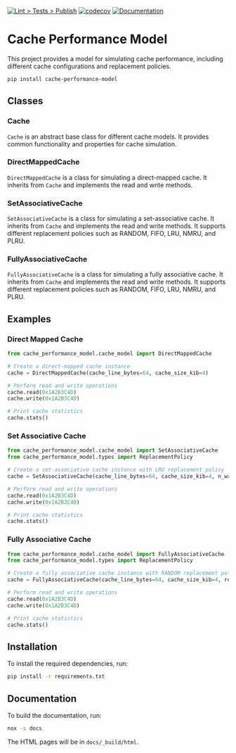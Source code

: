 [![Lint > Tests > Publish](https://github.com/aignacio/cache_performance_model/actions/workflows/run.yaml/badge.svg)](https://github.com/aignacio/cache_performance_model/actions/workflows/run.yaml) [![codecov](https://codecov.io/gh/aignacio/cache_performance_model/branch/master/graph/badge.svg?token=4THWKTDMYH)](https://codecov.io/gh/aignacio/cache_performance_model) [![Documentation](https://github.com/aignacio/cache_performance_model/actions/workflows/sphinx.yaml/badge.svg)](https://github.com/aignacio/cache_performance_model/actions/workflows/sphinx.yaml)

# Cache Performance Model

This project provides a model for simulating cache performance, including different cache configurations and replacement policies.

```bash
pip install cache-performance-model
```

## Classes

### Cache

`Cache` is an abstract base class for different cache models. It provides common functionality and properties for cache simulation.

### DirectMappedCache

`DirectMappedCache` is a class for simulating a direct-mapped cache. It inherits from `Cache` and implements the read and write methods.

### SetAssociativeCache

`SetAssociativeCache` is a class for simulating a set-associative cache. It inherits from `Cache` and implements the read and write methods. It supports different replacement policies such as RANDOM, FIFO, LRU, NMRU, and PLRU.

### FullyAssociativeCache

`FullyAssociativeCache` is a class for simulating a fully associative cache. It inherits from `Cache` and implements the read and write methods. It supports different replacement policies such as RANDOM, FIFO, LRU, NMRU, and PLRU.

## Examples

### Direct Mapped Cache

```python
from cache_performance_model.cache_model import DirectMappedCache

# Create a direct-mapped cache instance
cache = DirectMappedCache(cache_line_bytes=64, cache_size_kib=4)

# Perform read and write operations
cache.read(0x1A2B3C4D)
cache.write(0x1A2B3C4D)

# Print cache statistics
cache.stats()
```

### Set Associative Cache

```python
from cache_performance_model.cache_model import SetAssociativeCache
from cache_performance_model.types import ReplacementPolicy

# Create a set-associative cache instance with LRU replacement policy
cache = SetAssociativeCache(cache_line_bytes=64, cache_size_kib=4, n_way=4, replacement_policy=ReplacementPolicy.LRU)

# Perform read and write operations
cache.read(0x1A2B3C4D)
cache.write(0x1A2B3C4D)

# Print cache statistics
cache.stats()
```

### Fully Associative Cache

```python
from cache_performance_model.cache_model import FullyAssociativeCache
from cache_performance_model.types import ReplacementPolicy

# Create a fully associative cache instance with RANDOM replacement policy
cache = FullyAssociativeCache(cache_line_bytes=64, cache_size_kib=4, replacement_policy=ReplacementPolicy.RANDOM)

# Perform read and write operations
cache.read(0x1A2B3C4D)
cache.write(0x1A2B3C4D)

# Print cache statistics
cache.stats()
```

## Installation

To install the required dependencies, run:

```bash
pip install -r requirements.txt
```

## Documentation

To build the documentation, run:

```bash
nox -s docs
```

The HTML pages will be in `docs/_build/html`.
